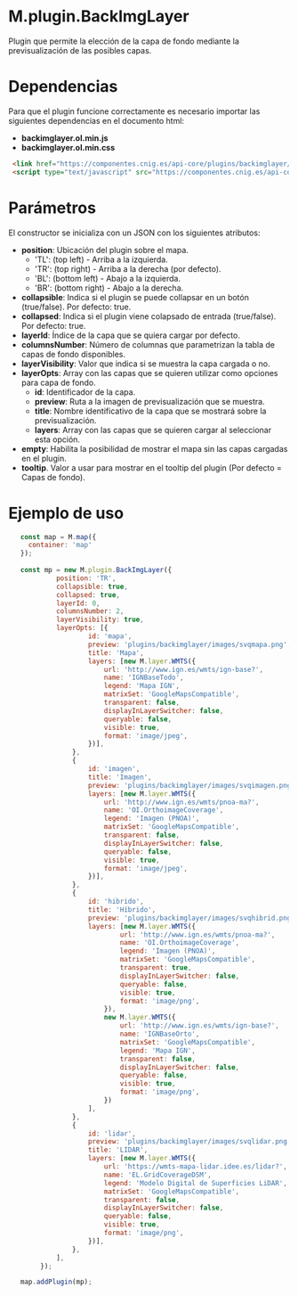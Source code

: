 # M.plugin.BackImgLayer

Plugin que permite la elección de la capa de fondo mediante la previsualización de las posibles capas.

# Dependencias
Para que el plugin funcione correctamente es necesario importar las siguientes dependencias en el documento html:

- **backimglayer.ol.min.js**
- **backimglayer.ol.min.css**

```html
 <link href="https://componentes.cnig.es/api-core/plugins/backimglayer/backimglayer.ol.min.css" rel="stylesheet" />
 <script type="text/javascript" src="https://componentes.cnig.es/api-core/plugins/backimglayer/backimglayer.ol.min.js"></script>
```

# Parámetros

El constructor se inicializa con un JSON con los siguientes atributos:


- **position**:  Ubicación del plugin sobre el mapa.
  - 'TL': (top left) - Arriba a la izquierda.
  - 'TR': (top right) - Arriba a la derecha (por defecto).
  - 'BL': (bottom left) - Abajo a la izquierda.
  - 'BR': (bottom right) - Abajo a la derecha.
- **collapsible**: Indica si el plugin se puede collapsar en un botón (true/false). Por defecto: true.
- **collapsed**: Indica si el plugin viene colapsado de entrada (true/false). Por defecto: true.
- **layerId**: Índice de la capa que se quiera cargar por defecto.
- **columnsNumber**: Número de columnas que parametrizan la tabla de capas de fondo disponibles.
- **layerVisibility**: Valor que indica si se muestra la capa cargada o no.
- **layerOpts**: Array con las capas que se quieren utilizar como opciones para capa de fondo.
    - **id**: Identificador de la capa.
    - **preview**: Ruta a la imagen de previsualización que se muestra.
    - **title**: Nombre identificativo de la capa que se mostrará sobre la previsualización.
    - **layers**: Array con las capas que se quieren cargar al seleccionar esta opción.
- **empty**: Habilita la posibilidad de mostrar el mapa sin las capas cargadas en el plugin.
- **tooltip**. Valor a usar para mostrar en el tooltip del plugin (Por defecto = Capas de fondo).


# Ejemplo de uso
```javascript
   const map = M.map({
     container: 'map'
   });
  
   const mp = new M.plugin.BackImgLayer({
            position: 'TR',
            collapsible: true,
            collapsed: true,
            layerId: 0,
            columnsNumber: 2,
            layerVisibility: true,
            layerOpts: [{
                    id: 'mapa',
                    preview: 'plugins/backimglayer/images/svqmapa.png', // ruta relativa, edite por la deseada
                    title: 'Mapa',
                    layers: [new M.layer.WMTS({
                        url: 'http://www.ign.es/wmts/ign-base?',
                        name: 'IGNBaseTodo',
                        legend: 'Mapa IGN',
                        matrixSet: 'GoogleMapsCompatible',
                        transparent: false,
                        displayInLayerSwitcher: false,
                        queryable: false,
                        visible: true,
                        format: 'image/jpeg',
                    })],
                },
                {
                    id: 'imagen',
                    title: 'Imagen',
                    preview: 'plugins/backimglayer/images/svqimagen.png', // ruta relativa, edite por la deseada
                    layers: [new M.layer.WMTS({
                        url: 'http://www.ign.es/wmts/pnoa-ma?',
                        name: 'OI.OrthoimageCoverage',
                        legend: 'Imagen (PNOA)',
                        matrixSet: 'GoogleMapsCompatible',
                        transparent: false,
                        displayInLayerSwitcher: false,
                        queryable: false,
                        visible: true,
                        format: 'image/jpeg',
                    })],
                },
                {
                    id: 'hibrido',
                    title: 'Híbrido',
                    preview: 'plugins/backimglayer/images/svqhibrid.png', // ruta relativa, edite por la deseada
                    layers: [new M.layer.WMTS({
                            url: 'http://www.ign.es/wmts/pnoa-ma?',
                            name: 'OI.OrthoimageCoverage',
                            legend: 'Imagen (PNOA)',
                            matrixSet: 'GoogleMapsCompatible',
                            transparent: true,
                            displayInLayerSwitcher: false,
                            queryable: false,
                            visible: true,
                            format: 'image/png',
                        }),
                        new M.layer.WMTS({
                            url: 'http://www.ign.es/wmts/ign-base?',
                            name: 'IGNBaseOrto',
                            matrixSet: 'GoogleMapsCompatible',
                            legend: 'Mapa IGN',
                            transparent: false,
                            displayInLayerSwitcher: false,
                            queryable: false,
                            visible: true,
                            format: 'image/png',
                        })
                    ],
                },
                {
                    id: 'lidar',
                    preview: 'plugins/backimglayer/images/svqlidar.png', // ruta relativa, edite por la deseada
                    title: 'LIDAR',
                    layers: [new M.layer.WMTS({
                        url: 'https://wmts-mapa-lidar.idee.es/lidar?',
                        name: 'EL.GridCoverageDSM',
                        legend: 'Modelo Digital de Superficies LiDAR',
                        matrixSet: 'GoogleMapsCompatible',
                        transparent: false,
                        displayInLayerSwitcher: false,
                        queryable: false,
                        visible: true,
                        format: 'image/png',
                    })],
                },
            ],
        });

   map.addPlugin(mp);
```

